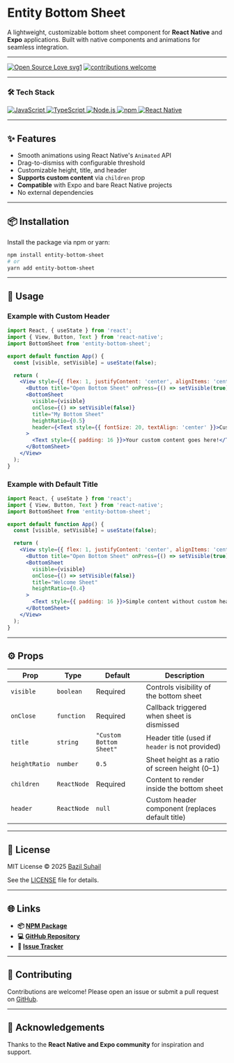 # Entity Bottom Sheet

A lightweight, customizable bottom sheet component for **React Native** and **Expo** applications. Built with native components and animations for seamless integration.

---


[![Open Source Love svg1](https://badges.frapsoft.com/os/v1/open-source.svg?v=103)](#)
[![contributions welcome](https://img.shields.io/badge/contributions-welcome-brightgreen.svg?style=flat&label=Contributions&colorA=red&colorB=black	)](#)


---

### 🛠️ Tech Stack
<a href="#">
  <img alt="JavaScript" src="https://img.shields.io/badge/javascript%20-%23323330.svg?&style=for-the-badge&logo=javascript&logoColor=%23F7DF1E"/>
  <img alt="TypeScript" src="https://img.shields.io/badge/typescript%20-%23007ACC.svg?&style=for-the-badge&logo=typescript&logoColor=white"/>
  <img alt="Node.js" src="https://img.shields.io/badge/Node.js-%23339933.svg?&style=for-the-badge&logo=node.js&logoColor=white"/>
  <img alt="npm" src="https://img.shields.io/badge/npm-%23CB3837.svg?&style=for-the-badge&logo=npm&logoColor=white"/>
  <img alt="React Native" src="https://img.shields.io/badge/React_Native-%2361DAFB.svg?&style=for-the-badge&logo=react&logoColor=white"/>
</a>

---

## ✨ Features

- Smooth animations using React Native's `Animated` API
- Drag-to-dismiss with configurable threshold
- Customizable height, title, and header
- **Supports custom content** via `children` prop
- **Compatible** with Expo and bare React Native projects
- No external dependencies

---

## 📦 Installation

Install the package via npm or yarn:

```sh
npm install entity-bottom-sheet
# or
yarn add entity-bottom-sheet
```

---

## 🚀 Usage

### Example with Custom Header
```jsx
import React, { useState } from 'react';
import { View, Button, Text } from 'react-native';
import BottomSheet from 'entity-bottom-sheet';

export default function App() {
  const [visible, setVisible] = useState(false);

  return (
    <View style={{ flex: 1, justifyContent: 'center', alignItems: 'center' }}>
      <Button title="Open Bottom Sheet" onPress={() => setVisible(true)} />
      <BottomSheet
        visible={visible}
        onClose={() => setVisible(false)}
        title="My Bottom Sheet"
        heightRatio={0.5}
        header={<Text style={{ fontSize: 20, textAlign: 'center' }}>Custom Header</Text>}
      >
        <Text style={{ padding: 16 }}>Your custom content goes here!</Text>
      </BottomSheet>
    </View>
  );
}
```

### Example with Default Title
```jsx
import React, { useState } from 'react';
import { View, Button, Text } from 'react-native';
import BottomSheet from 'entity-bottom-sheet';

export default function App() {
  const [visible, setVisible] = useState(false);

  return (
    <View style={{ flex: 1, justifyContent: 'center', alignItems: 'center' }}>
      <Button title="Open Bottom Sheet" onPress={() => setVisible(true)} />
      <BottomSheet
        visible={visible}
        onClose={() => setVisible(false)}
        title="Welcome Sheet"
        heightRatio={0.4}
      >
        <Text style={{ padding: 16 }}>Simple content without custom header.</Text>
      </BottomSheet>
    </View>
  );
}
```

---

## ⚙️ Props

| Prop          | Type        | Default               | Description                                  |
|---------------|-------------|-----------------------|----------------------------------------------|
| `visible`     | `boolean`   | Required              | Controls visibility of the bottom sheet      |
| `onClose`     | `function`  | Required              | Callback triggered when sheet is dismissed   |
| `title`       | `string`    | `"Custom Bottom Sheet"` | Header title (used if `header` is not provided) |
| `heightRatio` | `number`    | `0.5`                 | Sheet height as a ratio of screen height (0–1) |
| `children`    | `ReactNode` | Required              | Content to render inside the bottom sheet    |
| `header`      | `ReactNode` | `null`                | Custom header component (replaces default title) |

---

## 📜 License

MIT License © 2025 [Bazil Suhail](https://github.com/bazil-suhail)

See the [LICENSE](./LICENSE) file for details.

---

## 🌐 Links

- **📦 [NPM Package](https://www.npmjs.com/package/entity-bottom-sheet)**
- **💻 [GitHub Repository](https://github.com/BazilSuhail/entity-bottom-sheet)**
- **🐛 [Issue Tracker](https://github.com/BazilSuhail/entity-bottom-sheet/issues)**

---

## 🙌 Contributing

Contributions are welcome! Please open an issue or submit a pull request on [GitHub](https://github.com/BazilSuhail/entity-bottom-sheet).

---

## 🙏 Acknowledgements

Thanks to the **React Native and Expo community** for inspiration and support.